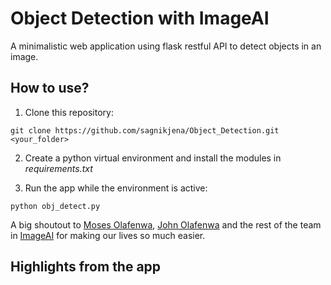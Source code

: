 # Object Detection with ImageAI
A minimalistic web application using flask restful API to detect objects in an image.

## How to use?
1. Clone this repository:
```
git clone https://github.com/sagnikjena/Object_Detection.git <your_folder>
```
2. Create a python virtual environment and install the modules in _requirements.txt_

3. Run the app while the environment is active:
```
python obj_detect.py
```
A big shoutout to [Moses Olafenwa](https://twitter.com/OlafenwaMoses), [John Olafenwa](https://twitter.com/johnolafenwa) and the rest of the team in [ImageAI](http://imageai.org/#) for making our lives so much easier.

## Highlights from the app
